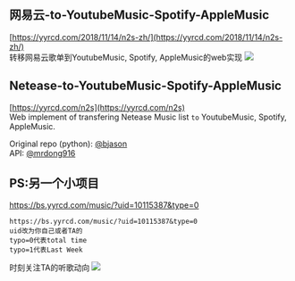 网易云-to-YoutubeMusic-Spotify-AppleMusic
-----------------------------------------  
[https://yyrcd.com/2018/11/14/n2s-zh/](https://yyrcd.com/2018/11/14/n2s-zh/)  
转移网易云歌单到YoutubeMusic, Spotify, AppleMusic的web实现
![](https://yyrcd-1256568788.cos.na-siliconvalley.myqcloud.com/yyrcd/2019-04-19-192138.png)
<br>

Netease-to-YoutubeMusic-Spotify-AppleMusic
----------------------------------------- 
[https://yyrcd.com/n2s](https://yyrcd.com/n2s)  
Web implement of transfering Netease Music list `to` YoutubeMusic, Spotify, AppleMusic.

Original repo (python): [@bjason](https://github.com/bjason/163MusicToSpotify)  
API: [@mrdong916](https://github.com/mrdong916/DAPI)


PS:另一个小项目
----------------------------------------
https://bs.yyrcd.com/music/?uid=10115387&type=0

```
https://bs.yyrcd.com/music/?uid=10115387&type=0
uid改为你自己或者TA的
typo=0代表total time  
typo=1代表Last Week
```
时刻关注TA的听歌动向
![](https://yyrcd-1256568788.cos.na-siliconvalley.myqcloud.com/yyrcd/2019-04-19-191949.png)
